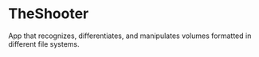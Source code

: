# TheShooter
App that recognizes, differentiates, and manipulates volumes formatted in different file systems.
